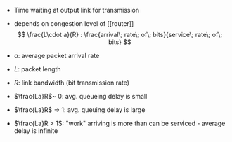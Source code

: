 - Time waiting at output link for transmission
- depends on congestion level of [[router]]
$$ \frac{L\cdot a}{R} : \frac{arrival\; rate\; of\; bits}{service\; rate\; of\; bits} $$
- $a$: average packet arrival rate
- $L$: packet length
- $R$: link bandwidth (bit transmission rate)

- $\frac{La}R$~ 0: avg. queueing delay is small
- $\frac{La}R$ -> 1: avg. queuing delay is large
- $\frac{La}R > 1$: "work" arriving is more than can be serviced - average delay is infinite